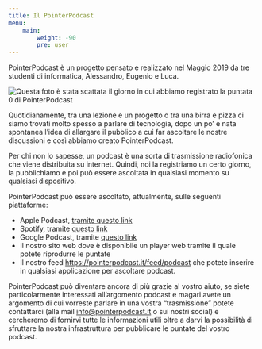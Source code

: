 ```yaml
---
title: Il PointerPodcast
menu:
    main: 
        weight: -90
        pre: user
---
```


PointerPodcast è un progetto pensato e realizzato nel Maggio 2019 da tre studenti di informatica, Alessandro, Eugenio e Luca.

![Questa foto è stata scattata il giorno in cui abbiamo registrato la puntata 0 di PointerPodcast](/podcast0.webp)

Quotidianamente, tra una lezione e un progetto o tra una birra e pizza ci siamo trovati molto spesso a parlare di tecnologia, dopo un po’ è nata spontanea l’idea di allargare il pubblico a cui far ascoltare le nostre discussioni e così abbiamo creato PointerPodcast.

Per chi non lo sapesse, un podcast è una sorta di trasmissione radiofonica che viene distribuita su internet. Quindi, noi la registriamo un certo giorno, la pubblichiamo e poi può essere ascoltata in qualsiasi momento su qualsiasi dispositivo.

PointerPodcast può essere ascoltato, attualmente, sulle seguenti piattaforme:

- Apple Podcast, [tramite questo link](https://podcasts.apple.com/it/podcast/pointerpodcast/id1465505870)
- Spotify, tramite [questo link](https://open.spotify.com/show/3XmDzcZv4rCIx1VpWrbrkh)
- Google Podcast, tramite [questo link](https://podcasts.google.com/feed/aHR0cHM6Ly9wb2ludGVycG9kY2FzdC5pdC9mZWVkL3BvZGNhc3Q)
- Il nostro sito web dove è disponibile un player web tramite il quale potete riprodurre le puntate
- Il nostro feed https://pointerpodcast.it/feed/podcast che potete inserire in qualsiasi applicazione per ascoltare podcast.

PointerPodcast può diventare ancora di più grazie al vostro aiuto, se siete particolarmente interessati all’argomento podcast e magari avete un argomento di cui vorreste parlare in una vostra “trasmissione” potete contattarci (alla mail info@pointerpodcast.it o sui nostri social) e cercheremo di fornirvi tutte le informazioni utili oltre a darvi la possibilità di sfruttare la nostra infrastruttura per pubblicare le puntate del vostro podcast.